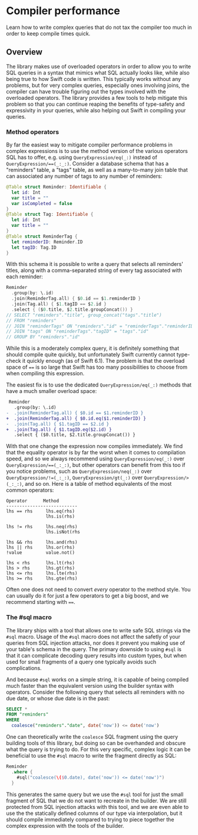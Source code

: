 # Compiler performance

Learn how to write complex queries that do not tax the compiler too much in order to keep compile
times quick.

## Overview

The library makes use of overloaded operators in order to allow you to write SQL queries in a 
syntax that mimics what SQL actually looks like, while also being true to how Swift code is written.
This typically works without any problems, but for very complex queries, especially ones involving
joins, the compiler can have trouble figuring out the types involved with the overloaded operators.
The library provides a few tools to help mitigate this problem so that you can continue reaping the
benefits of type-safety and expressivity in your queries, while also helping out Swift in compiling
your queries.

### Method operators

By far the easiest way to mitigate compiler performance problems in complex expressions is to use
the method version of the various operators SQL has to offer, e.g. using ``QueryExpression/eq(_:)``
instead of ``QueryExpression/==(_:_:)``. Consider a database schema that has a "reminders" table, a
"tags" table, as well as a many-to-many join table that can associated any number of tags to any
number of reminders:

```swift
@Table struct Reminder: Identifiable {
  let id: Int 
  var title = ""
  var isCompleted = false 
}
@Table struct Tag: Identifiable {
  let id: Int 
  var title = ""
}
@Table struct ReminderTag {
  let reminderID: Reminder.ID 
  let tagID: Tag.ID
}
```

With this schema it is possible to write a query that selects all reminders' titles, along with a 
comma-separated string of every tag associated with each reminder:

```swift
Reminder
  .group(by: \.id)
  .join(ReminderTag.all) { $0.id == $1.reminderID }
  .join(Tag.all) { $1.tagID == $2.id }
  .select { ($0.title, $2.title.groupConcat()) }
// SELECT "reminders"."title", group_concat("tags"."title")
// FROM "reminders"
// JOIN "reminderTags" ON "reminders"."id" = "reminderTags"."reminderID"
// JOIN "tags" ON "reminderTags"."tagID" = "tags"."id"
// GROUP BY "reminders"."id"
```

While this is a moderately complex query, it is definitely something that should compile quite 
quickly, but unfortunately Swift currently cannot type-check it quickly enough (as of Swift 6.1).
The problem is that the overload space of `==` is so large that Swift has too many possibilities 
to choose from when compiling this expression.

The easiest fix is to use the dedicated ``QueryExpression/eq(_:)`` methods that have a much 
smaller overload space:

```diff
 Reminder
   .group(by: \.id)
-  .join(ReminderTag.all) { $0.id == $1.reminderID }
+  .join(ReminderTag.all) { $0.id.eq($1.reminderID) }
-  .join(Tag.all) { $1.tagID == $2.id }
+  .join(Tag.all) { $1.tagID.eq($2.id) }
   .select { ($0.title, $2.title.groupConcat()) }
```

With that one change the expression now compiles immediately. We find that the equality operator
is by far the worst when it comes to compilation speed, and so we always recommend using 
``QueryExpression/eq(_:)`` over ``QueryExpression/==(_:_:)``, but other operators can benefit 
from this too if you notice problems, such as ``QueryExpression/neq(_:)`` over 
``QueryExpression/!=(_:_:)``, ``QueryExpression/gt(_:)`` over ``QueryExpression/>(_:_:)``, and so 
on. Here is a table of method equivalents of the most common operators:

```
Operator      Method
---------------------------
lhs == rhs     lhs.eq(rhs)
               lhs.is(rhs)
                
lhs != rhs     lhs.neq(rhs)
               lhs.isNot(rhs
                
lhs && rhs     lhs.and(rhs)
lhs || rhs     lhs.or(rhs)
!value         value.not()
                
lhs < rhs      lhs.lt(rhs)
lhs > rhs      lhs.gt(rhs)
lhs <= rhs     lhs.lte(rhs)
lhs >= rhs     lhs.gte(rhs)
```

Often one does not need to convert _every_ operator to the method style. You can usually do it for
just a few operators to get a big boost, and we recommend starting with `==`.

### The #sql macro

The library ships with a tool that allows one to write safe SQL strings via the `#sql` macro. Usage
of the `#sql` macro does not affect the safetly of your queries from SQL injection attacks, nor
does it prevent you making use of your table's schema in the query. The primary downside to using
`#sql` is that it can complicate decoding query results into custom types, but when used for small
fragments of a query one typically avoids such complications.

And because `#sql` works on a simple string, it is capable of being compiled much faster than the
equivalent version using the builder syntax with operators. Consider the following query that
selects all reminders with no due date, or whose due date is in the past:

```sql
SELECT *
FROM "reminders"
WHERE
  coalesce("reminders"."date", date('now')) <= date('now')
```

One can theoretically write the `coalesce` SQL fragment using the query building tools of this 
library, but doing so can be overhanded and obscure what the query is trying to do. For this 
very specific, complex logic it can be beneficial to use the `#sql` macro to write the fragment
directly as SQL:

```swift
Reminder
  .where { 
    #sql("coalesce(\($0.date), date('now')) <= date('now')")
  }
```

This generates the same query but we use the `#sql` tool for just the small fragment of SQL that 
we do not want to recreate in the builder. We are still protected from SQL injection attacks
with this tool, and we are even able to use the the statically defined columns of our type via
interpolation, but it should compile immediately compared to trying to piece together the complex
expression with the tools of the builder.
